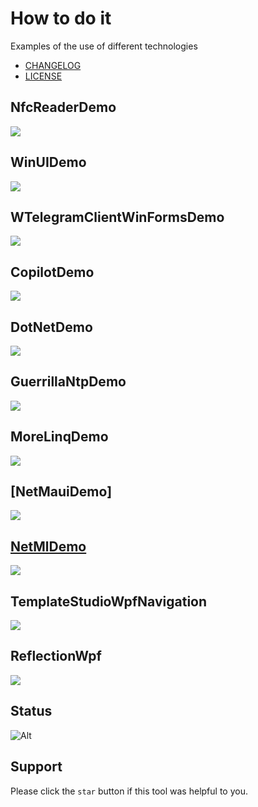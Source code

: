 # How to do it
Examples of the use of different technologies

- [CHANGELOG](CHANGELOG.md)
- [LICENSE](LICENSE.md)

## NfcReaderDemo
![](Assets/NfcReaderDemo.png?raw=true)

## WinUIDemo
![](Assets/WinUIDemo.png?raw=true)

## WTelegramClientWinFormsDemo
![](Assets/WTelegramClientWinFormsDemo.png?raw=true)

## CopilotDemo
![](Assets/CopilotDemo.png?raw=true)

## DotNetDemo
![](Assets/DotNetDemo.png?raw=true)

## GuerrillaNtpDemo
![](Assets/GuerrillaNtpDemo.png?raw=true)

## MoreLinqDemo
![](Assets/MoreLinqDemo.png?raw=true)

## [NetMauiDemo]
![](Assets/NetMauiDemo.png?raw=true)

## [NetMlDemo](NetMlDemo/NetMlDemo.md)
![](Assets/NetMlDemo.png?raw=true)

## TemplateStudioWpfNavigation
![](Assets/TemplateStudioWpfNavigation.png?raw=true)

## ReflectionWpf
![](Assets/ReflectionWpf.png?raw=true)

## Status
![Alt](https://repobeats.axiom.co/api/embed/78bcdf5730986b6c8d3a9f797a2b2f38d23693d3.svg "Repobeats analytics image")

## Support
Please click the `star` button if this tool was helpful to you.
